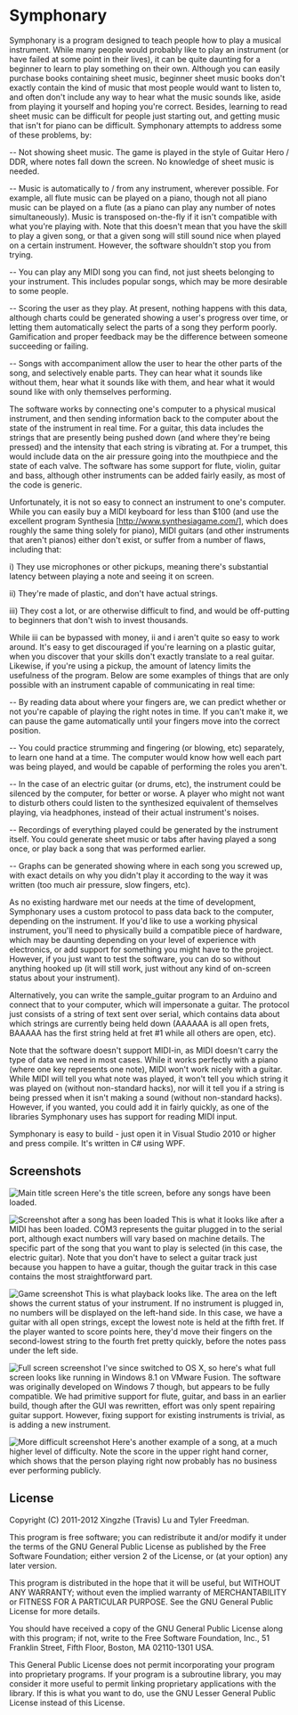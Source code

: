Symphonary
==========

Symphonary is a program designed to teach people how to play a musical instrument. While many people would probably like to play an instrument (or have failed at some point in their lives), it can be quite daunting for a beginner to learn to play something on their own. Although you can easily purchase books containing sheet music, beginner sheet music books don't exactly contain the kind of music that most people would want to listen to, and often don't include any way to hear what the music sounds like, aside from playing it yourself and hoping you're correct. Besides, learning to read sheet music can be difficult for people just starting out, and getting music that isn't for piano can be difficult. Symphonary attempts to address some of these problems, by:

-- Not showing sheet music. The game is played in the style of Guitar Hero / DDR, where notes fall down the screen. No knowledge of sheet music is needed.

-- Music is automatically to / from any instrument, wherever possible. For example, all flute music can be played on a piano, though not all piano music can be played on a flute (as a piano can play any number of notes simultaneously). Music is transposed on-the-fly if it isn't compatible with what you're playing with. Note that this doesn't mean that you have the skill to play a given song, or that a given song will still sound nice when played on a certain instrument. However, the software shouldn't stop you from trying.

-- You can play any MIDI song you can find, not just sheets belonging to your instrument. This includes popular songs, which may be more desirable to some people.

-- Scoring the user as they play. At present, nothing happens with this data, although charts could be generated showing a user's progress over time, or letting them automatically select the parts of a song they perform poorly. Gamification and proper feedback may be the difference between someone succeeding or failing.

-- Songs with accompaniment allow the user to hear the other parts of the song, and selectively enable parts. They can hear what it sounds like without them, hear what it sounds like with them, and hear what it would sound like with only themselves performing.

The software works by connecting one's computer to a physical musical instrument, and then sending information back to the computer about the state of the instrument in real time. For a guitar, this data includes the strings that are presently being pushed down (and where they're being pressed) and the intensity that each string is vibrating at. For a trumpet, this would include data on the air pressure going into the mouthpiece and the state of each valve. The software has some support for flute, violin, guitar and bass, although other instruments can be added fairly easily, as most of the code is generic.

Unfortunately, it is not so easy to connect an instrument to one's computer. While you can easily buy a MIDI keyboard for less than $100 (and use the excellent program Synthesia [http://www.synthesiagame.com/], which does roughly the same thing solely for piano), MIDI guitars (and other instruments that aren't pianos) either don't exist, or suffer from a number of flaws, including that:

i) They use microphones or other pickups, meaning there's substantial latency between playing a note and seeing it on screen.

ii) They're made of plastic, and don't have actual strings.

iii) They cost a lot, or are otherwise difficult to find, and would be off-putting to beginners that don't wish to invest thousands.

While iii can be bypassed with money, ii and i aren't quite so easy to work around. It's easy to get discouraged if you're learning on a plastic guitar, when you discover that your skills don't exactly translate to a real guitar. Likewise, if you're using a pickup, the amount of latency limits the usefulness of the program. Below are some examples of things that are only possible with an instrument capable of communicating in real time:

-- By reading data about where your fingers are, we can predict whether or not you're capable of playing the right notes in time. If you can't make it, we can pause the game automatically until your fingers move into the correct position. 

-- You could practice strumming and fingering (or blowing, etc) separately, to learn one hand at a time. The computer would know how well each part was being played, and would be capable of performing the roles you aren't.

-- In the case of an electric guitar (or drums, etc), the instrument could be silenced by the computer, for better or worse. A player who might not want to disturb others could listen to the synthesized equivalent of themselves playing, via headphones, instead of their actual instrument's noises.

-- Recordings of everything played could be generated by the instrument itself. You could generate sheet music or tabs after having played a song once, or play back a song that was performed earlier.

-- Graphs can be generated showing where in each song you screwed up, with exact details on why you didn't play it according to the way it was written (too much air pressure, slow fingers, etc). 

As no existing hardware met our needs at the time of development, Symphonary uses a custom protocol to pass data back to the computer, depending on the instrument. If you'd like to use a working physical instrument, you'll need to physically build a compatible piece of hardware, which may be daunting depending on your level of experience with electronics, or add support for something you might have to the project. However, if you just want to test the software, you can do so without anything hooked up (it will still work, just without any kind of on-screen status about your instrument). 

Alternatively, you can write the sample_guitar program to an Arduino and connect that to your computer, which will impersonate a guitar. The protocol just consists of a string of text sent over serial, which contains data about which strings are currently being held down (AAAAAA is all open frets, BAAAAA has the first string held at fret #1 while all others are open, etc).

Note that the software doesn't support MIDI-in, as MIDI doesn't carry the type of data we need in most cases. While it works perfectly with a piano (where one key represents one note), MIDI won't work nicely with a guitar. While MIDI will tell you what note was played, it won't tell you which string it was played on (without non-standard hacks), nor will it tell you if a string is being pressed when it isn't making a sound (without non-standard hacks). However, if you wanted, you could add it in fairly quickly, as one of the libraries Symphonary uses has support for reading MIDI input.

Symphonary is easy to build - just open it in Visual Studio 2010 or higher and press compile. It's written in C# using WPF.

Screenshots
-----------

![Main title screen](/Screenshots/1.png)
Here's the title screen, before any songs have been loaded.

![Screenshot after a song has been loaded](/Screenshots/2.png)
This is what it looks like after a MIDI has been loaded. COM3 represents the guitar plugged in to the serial port, although exact numbers will vary based on machine details. The specific part of the song that you want to play is selected (in this case, the electric guitar). Note that you don't have to select a guitar track just because you happen to have a guitar, though the guitar track in this case contains the most straightforward part.

![Game screenshot](/Screenshots/3.png)
This is what playback looks like. The area on the left shows the current status of your instrument. If no instrument is plugged in, no numbers will be displayed on the left-hand side. In this case, we have a guitar with all open strings, except the lowest note is held at the fifth fret. If the player wanted to score points here, they'd move their fingers on the second-lowest string to the fourth fret pretty quickly, before the notes pass under the left side.

![Full screen screenshot](/Screenshots/4.png)
I've since switched to OS X, so here's what full screen looks like running in Windows 8.1 on VMware Fusion. The software was originally developed on Windows 7 though, but appears to be fully compatible. We had primitive support for flute, guitar, and bass in an earlier build, though after the GUI was rewritten, effort was only spent repairing guitar support. However, fixing support for existing instruments is trivial, as is adding a new instrument.

![More difficult screenshot](/Screenshots/5.png)
Here's another example of a song, at a much higher level of difficulty. Note the score in the upper right hand corner, which shows that the person playing right now probably has no business ever performing publicly.


License
-------

Copyright (C) 2011-2012 Xingzhe (Travis) Lu and Tyler Freedman.

This program is free software; you can redistribute it and/or modify
it under the terms of the GNU General Public License as published by
the Free Software Foundation; either version 2 of the License, or
(at your option) any later version.

This program is distributed in the hope that it will be useful,
but WITHOUT ANY WARRANTY; without even the implied warranty of
MERCHANTABILITY or FITNESS FOR A PARTICULAR PURPOSE.  See the
GNU General Public License for more details.

You should have received a copy of the GNU General Public License along
with this program; if not, write to the Free Software Foundation, Inc.,
51 Franklin Street, Fifth Floor, Boston, MA 02110-1301 USA.

This General Public License does not permit incorporating your program into
proprietary programs.  If your program is a subroutine library, you may
consider it more useful to permit linking proprietary applications with the
library.  If this is what you want to do, use the GNU Lesser General
Public License instead of this License.